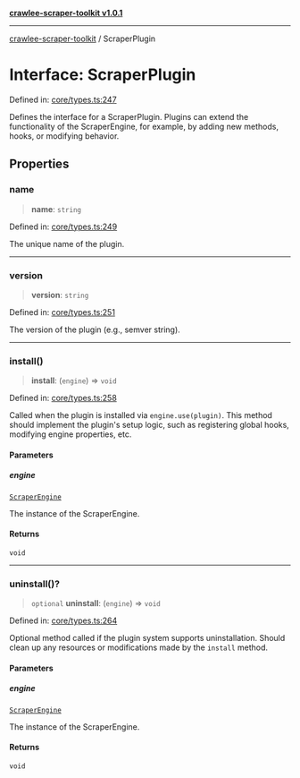 [**crawlee-scraper-toolkit v1.0.1**](../README.md)

***

[crawlee-scraper-toolkit](../globals.md) / ScraperPlugin

# Interface: ScraperPlugin

Defined in: [core/types.ts:247](https://github.com/devalexanderdaza/crawlee-scraper-toolkit/blob/main/src/core/types.ts#L247)

Defines the interface for a ScraperPlugin.
Plugins can extend the functionality of the ScraperEngine,
for example, by adding new methods, hooks, or modifying behavior.

## Properties

### name

> **name**: `string`

Defined in: [core/types.ts:249](https://github.com/devalexanderdaza/crawlee-scraper-toolkit/blob/main/src/core/types.ts#L249)

The unique name of the plugin.

***

### version

> **version**: `string`

Defined in: [core/types.ts:251](https://github.com/devalexanderdaza/crawlee-scraper-toolkit/blob/main/src/core/types.ts#L251)

The version of the plugin (e.g., semver string).

***

### install()

> **install**: (`engine`) => `void`

Defined in: [core/types.ts:258](https://github.com/devalexanderdaza/crawlee-scraper-toolkit/blob/main/src/core/types.ts#L258)

Called when the plugin is installed via `engine.use(plugin)`.
This method should implement the plugin's setup logic, such as
registering global hooks, modifying engine properties, etc.

#### Parameters

##### engine

[`ScraperEngine`](ScraperEngine.md)

The instance of the ScraperEngine.

#### Returns

`void`

***

### uninstall()?

> `optional` **uninstall**: (`engine`) => `void`

Defined in: [core/types.ts:264](https://github.com/devalexanderdaza/crawlee-scraper-toolkit/blob/main/src/core/types.ts#L264)

Optional method called if the plugin system supports uninstallation.
Should clean up any resources or modifications made by the `install` method.

#### Parameters

##### engine

[`ScraperEngine`](ScraperEngine.md)

The instance of the ScraperEngine.

#### Returns

`void`
